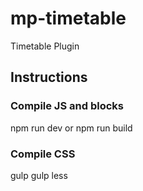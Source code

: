 # mp-timetable
Timetable Plugin

## Instructions

### Compile JS and blocks
npm run dev or npm run build

### Compile CSS
gulp
gulp less
